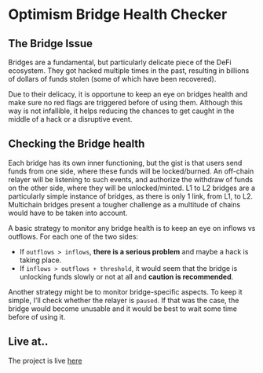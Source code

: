 # Optimism Bridge Health Checker

## The Bridge Issue

Bridges are a fundamental, but particularly delicate piece of the DeFi ecosystem. They got hacked multiple times in the past, resulting in billions of dollars of funds stolen (some of which have been recovered).

Due to their delicacy, it is opportune to keep an eye on bridges health and make sure no red flags are triggered before of using them. Although this way is not infallible, it helps reducing the chances to get caught in the middle of a hack or a disruptive event.

## Checking the Bridge health

Each bridge has its own inner functioning, but the gist is that users send funds from one side, where these funds will be locked/burned. An off-chain relayer will be listening to such events, and authorize the withdraw of funds on the other side, where they will be unlocked/minted. L1 to L2 bridges are a particularly simple instance of bridges, as there is only 1 link, from L1, to L2. Multichain bridges present a tougher challenge as a multitude of chains would have to be taken into account.

A basic strategy to monitor any bridge health is to keep an eye on inflows vs outflows. For each one of the two sides:

- If `outflows > inflows`, **there is a serious problem** and maybe a hack is taking place.
- If `inflows > outflows + threshold`, it would seem that the bridge is unlocking funds slowly or not at all and **caution is recommended**.

Another strategy might be to monitor bridge-specific aspects. To keep it simple, I'll check whether the relayer is `paused`. If that was the case, the bridge would become unusable and it would be best to wait some time before of using it.


## Live at..

The project is live [here](https://optimism-bridge-health-checker.onrender.com/)
